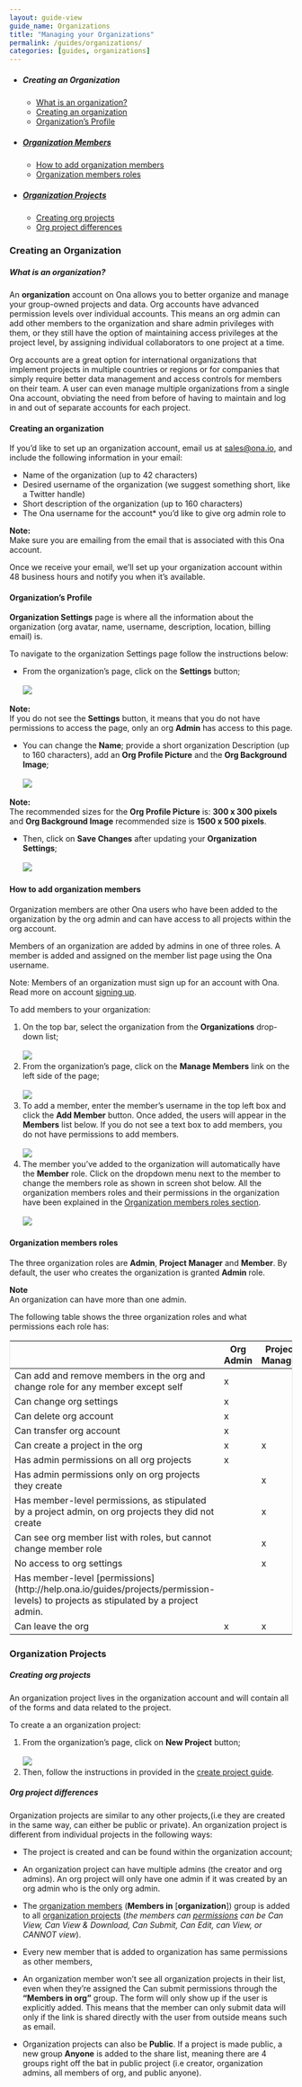 ```yaml
---
layout: guide-view
guide_name: Organizations
title: "Managing your Organizations"
permalink: /guides/organizations/
categories: [guides, organizations]
---
```



* ##### Creating an Organization
  * [What is an organization?](#what-is-an-organization)
  * [Creating an organization](#creating-an-organization)
  * [Organization’s Profile](#organization-profile)
  
* ##### [Organization Members](#organization-members)
  * [How to add organization members](#add-organization-members)
  * [Organization members roles](#organization-member-roles)
  
  
* ##### [Organization Projects](#organization-projects)
   * [Creating org projects](#creating-org-projects) 
   * [Org project differences](org-project-differences)

### Creating an Organization

##### <a name="what-is-an-organization"></a>What is an organization?

An **organization** account on Ona allows you to better organize and manage your group-owned projects and data.  Org accounts have advanced permission levels over individual accounts.  This means an org admin can add other members to the organization and share admin privileges with them, or they still have the option of maintaining access privileges at the project level, by assigning individual collaborators to one project at a time.  

Org accounts are a great option for international organizations that implement projects in multiple countries or regions or for companies that simply require better data management and access controls for members on their team.  A user can even manage multiple organizations from a single Ona account, obviating the need from before of having to maintain and log in and out of separate accounts for each project.


#### <a name="creating-an-organization"></a>Creating an organization

If you’d like to set up an organization account, email us at [sales@ona.io](sales@ona.io), and include the following information in your email:

* Name of the organization (up to 42 characters)
* Desired username of the organization (we suggest something short, like a Twitter handle)
* Short description of the organization (up to 160 characters)
* The Ona username for the account* you’d like to give org admin role to

> 
**Note:**<br/> Make sure you are emailing from the email that is associated with this Ona account.

Once we receive your email, we’ll set up your organization account within 48 business hours and notify you when it’s available. 

#### <a name="organization-profile"></a>Organization’s Profile

**Organization Settings** page is where all the information about the organization (org avatar, name, username, description, location, billing email) is.

To navigate to the organization Settings page follow the instructions below:

* From the organization’s page, click on the **Settings** button;
<br><br>
![](/content/screenshots/organizations/org-5.png)

> 
**Note:**<br/>If you do not see the **Settings** button, it means that you do not have 
permissions to access the page, only an org **Admin** has access to this page.

* You can change the **Name**; provide a short organization Description (up to 160 characters), add an **Org Profile Picture** and the **Org Background Image**;
<br><br>
![](/content/screenshots/organizations/org-6.png)

> 
**Note:**<br/>The recommended sizes for the **Org Profile Picture** is: **300 x 300 pixels** and **Org Background Image** recommended size is **1500 x 500 pixels**.

* Then, click on **Save Changes** after updating your **Organization Settings**;
<br><br>
![](/content/screenshots/organizations/org-7.png)

#### <a name="add-organization-members"></a>How to add organization members

Organization members are other Ona users who have been added to the organization by the org admin and can have access to all projects within the org account.

Members of an organization are added by admins in one of three roles. A member is added and assigned on the member list page using the Ona username.

Note: Members of an organization must sign up for an account with Ona. Read more on account [signing up](http://help.ona.io/guides/getting-started/#signing-up).

To add members to your organization:

1. On the top bar, select the organization from the **Organizations** drop-down list;
<br><br>
![](/content/screenshots/organizations/org1.png)
1.  From the organization’s page, click on the **Manage Members** link on the left side of the page;
<br><br>
![](/content/screenshots/organizations/org2.png)
1. To add a member, enter the member’s username in the top left box and click the **Add Member** button. Once added, the users will appear in the **Members** list below. If you do not see a text box to add members, you do not have permissions to add members.
<br><br>
![](/content/screenshots/organizations/org-3.png)
1. The member you’ve added to the organization will automatically have the **Member** role. Click on the dropdown menu next to the member to change the members role as shown in screen shot below. All the organization members roles and their permissions in the organization have been explained in the [Organization members roles section](#org-member-roles).
<br><br>
![](/content/screenshots/organizations/org-4.png)

#### <a name="organization-member-roles"></a>Organization members roles

The three organization roles are **Admin**, **Project Manager** and **Member**. By default, the user who creates the organization is granted **Admin** role. 

 > 
**Note**<br/>An organization can have more than one admin.


The following table shows the three organization roles and what permissions each role has:


<table style="border: 1px solid #E6E6E6;">
	  <thead>
	    <tr>
	      <th></th>
	      <th>Org Admin</th>
	      <th>Project Manager</th>
	      <th>Org Member</th>
	    </tr>
	  </thead>
	  <tbody>
	    <tr>
	      <td>Can add and remove members in the org and change role for any member except self</td>
	      <td>x</td>
	      <td></td>
	      <td></td>
	    </tr>
	    <tr>
	      <td>Can change org settings</td>
	      <td>x</td>
	      <td></td>
	      <td></td>
	    </tr>
	    <tr>
	      <td>Can delete org account</td>
	      <td>x</td>
	      <td></td>
	      <td></td>
	    </tr>
	    <tr>
	      <td>Can transfer org account</td>
	      <td>x</td>
	      <td></td>
	      <td></td>
	    </tr>
            <tr>
	      <td>Can create a project in the org</td>
	      <td>x</td>
	      <td>x</td>
	      <td></td>
	    </tr>
            <tr>
	      <td>Has admin permissions on all org projects</td>
	      <td>x</td>
	      <td></td>
	      <td></td>
	    </tr>
	    <tr>
	      <td>Has admin permissions only on org projects they create</td>
	      <td></td>
	      <td>x</td>
	      <td></td>
	    </tr>
            <tr>
	      <td>Has member-level permissions, as stipulated by a project admin, on org projects they did not create</td>
	      <td></td>
	      <td>x</td>
	      <td></td>
	    </tr>
            <tr>
	      <td>Can see org member list with roles, but cannot change member role</td>
	      <td></td>
	      <td>x</td>
	      <td>x</td>
	    </tr>  
	    <tr>
	      <td>No access to org settings</td>
	      <td></td>
	      <td>x</td>
	      <td>x</td>
	    </tr>
	    <tr>
	      <td>Has member-level [permissions](http://help.ona.io/guides/projects/permission-levels) to projects as stipulated by a project admin.</td>
	      <td></td>
	      <td></td>
	      <td>x</td>
	    </tr>
	    <tr>
	      <td>Can leave the org</td>
	      <td>x</td>
	      <td>x</td>
	      <td>x</td>
	    </tr>
	  </tbody>
	</table>
    
    
### Organization Projects

##### <a name="creating-org-projects"></a>Creating org projects


An organization project lives in the organization account and will contain all of the forms and data related to the project. 

To create a an organization project:

1. From the organization’s page, click on **New Project** button;
<br><br>
![](/content/screenshots/organizations/org-8.png)
1. Then, follow the instructions in provided in the [create project guide](http://help.ona.io/guides/projects/#create-a-project). 

##### <a name="org-project-differences"></a>Org project differences

Organization projects are similar to any other projects,(i.e they are created in the same way, can either be public or private). An organization project is different from individual projects in the following ways:

* The project is created and can be found within the organization account;

* An organization project can have multiple admins (the creator and org admins). An org project will only have one admin if it was created by an org admin who is the only org admin.
* The [organization members](#organization-member-roles) (**Members in** [**organization**]) group is added to all [organization projects](#creating-org-projects) (_the members can [permissions](http://help.ona.io/guides/projects/#permission-levels) can be Can View, Can View & Download, Can Submit, Can Edit, can View,  or CANNOT view_). 
* Every new member that is added to organization has same permissions as other members,
* An organization member won’t see all organization projects in their list, even when they’re assigned the Can submit permissions through the **“Members in org”** group. The form will only show up if the user is explicitly added. This means that the member can only submit data will only if the link is shared directly with the user from outside means such as email.
* Organization projects can also be **Public**. If a project is made public, a new group **Anyone** is added to the share list, meaning there are 4 groups right off the bat in public project (i.e creator, organization admins, all members of org, and public anyone).



